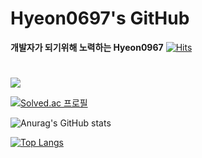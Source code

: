 Hyeon0697's GitHub
==================

**개발자가 되기위해 노력하는 Hyeon0967**
[![Hits](https://hits.seeyoufarm.com/api/count/incr/badge.svg?url=https%3A%2F%2Fgithub.com%2Fhyeon0697%2Fhit-counter&count_bg=%2387C83D&title_bg=%23555555&icon=&icon_color=%23E7E7E7&title=Count&edge_flat=false)](https://hits.seeyoufarm.com)
#
<img src="https://api.opgc.me/githubs/users/hyeon0697/tag/?theme=basic" />

[![Solved.ac
프로필](http://mazassumnida.wtf/api/v2/generate_badge?boj=hyeon0697)](https://solved.ac/hyeon0697)

![Anurag's GitHub stats](https://github-readme-stats.vercel.app/api?username=hyeon0697&show_icons=true&theme=radical)

[![Top Langs](https://github-readme-stats.vercel.app/api/top-langs/?username=anuraghazra&layout=compact)](https://github.com/hyeon0697/github-readme-stats)
